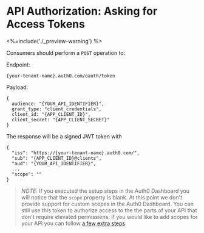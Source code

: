 # API Authorization: Asking for Access Tokens
<%=include('./_preview-warning') %>

Consumers should perform a `POST` operation to:

Endpoint:
```
{your-tenant-name}.auth0.com/oauth/token
```

Payload:
```
{
  audience: "{YOUR_API_IDENTIFIER}",
  grant_type: "client_credentials",
  client_id: "{APP_CLIENT_ID}",
  client_secret: "{APP_CLIENT_SECRET}"
}
```
The response will be a signed JWT token with

```
{
  "iss": "https://{your-tenant-name}.auth0.com/",
  "sub": "{APP_CLIENT_ID}@clients",
  "aud": "{YOUR_API_IDENTIFIER}",
  ...
  "scope": ""
}
```

> *NOTE:* If you executed the setup steps in the Auth0 Dashboard you will notice that the `scope` property is blank. At this point we don't provide support for custom scopes in the Auth0 Dashboard. You can still use this token to authorize access to the the parts of your API that don't require elevated permissions. If you would like to add scopes for your API you can follow [a few extra steps](/api-auth/adding-scopes).
